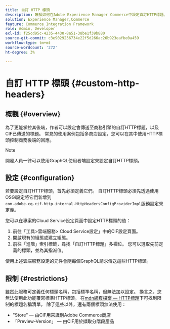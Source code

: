 ```yaml
---
title: 自訂 HTTP 標頭
description: 瞭解如何在Adobe Experience Manager Commerce中設定自訂HTTP標題。
solution: Experience Manager,Commerce
feature: Commerce Integration Framework
role: Admin, Developer
exl-id: f25cd95c-4235-4430-8a51-38be1f39b880
source-git-commit: c3e9029236734e22f5d266ac26b923eafbe0a459
workflow-type: tm+mt
source-wordcount: '272'
ht-degree: 3%

---
```


# 自訂 HTTP 標頭 {#custom-http-headers}

## 概觀 {#overview}

為了更能掌控其後端，作者可以設定會傳送至商務引擎的自訂HTTP標題，以及CIF已傳送的標題。 常見的使用案例包括多商店設定，您可以在其中使用HTTP標頭控制商務後端的回應。

>[!NOTE]
>
>開發人員一律可以使用GraphQL使用者端設定來設定自訂HTTP標頭。
>

## 設定 {#configuration}

若要設定自訂HTTP標頭，首先必須定義它們。 自訂HTTP標頭必須先透過使用OSGi設定將它們新增到`com.adobe.cq.cif.http.internal.HttpHeadersConfigProviderImpl`服務設定來定義。

您可以在專案的Cloud Service設定頁面中設定HTTP標頭的值：

1. 前往「工具>雲端服務> Cloud Service設定」中的CIF設定頁面。
1. 開啟現有的組態或建立組態。
1. 前往「進階」索引標籤，尋找「自訂HTTP標題」多欄位。 您可以選取先前定義的標頭，並為其指派值。

使用上述雲端服務設定的元件會隨每個GraphQL請求傳送這些HTTP標頭。

## 限制 {#restrictions}

雖然此服務可定義任何標頭名稱，包括標準名稱，但無法加以設定。 換言之，您無法使用此功能覆寫標準HTTP標頭。 在[mdn網頁檔案 — HTTP標題](https://developer.mozilla.org/en-US/docs/Web/HTTP/Headers)下可找到限制的標題名稱清單。 除了這些以外，還有兩個標頭無法使用：

* &quot;Store&quot; — 由CIF用來識別Adobe Commerce商店
* 「Preview-Version」 — 由CIF用於擷取分階段產品
